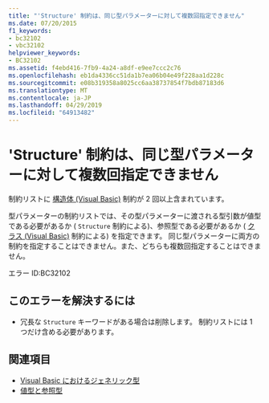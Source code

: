 ```yaml
---
title: "'Structure' 制約は、同じ型パラメーターに対して複数回指定できません"
ms.date: 07/20/2015
f1_keywords:
- bc32102
- vbc32102
helpviewer_keywords:
- BC32102
ms.assetid: f4ebd416-7fb9-4a24-a8df-e9ee7ccc2c76
ms.openlocfilehash: eb1da4336cc51da1b7ea06b04e49f228aa1d228c
ms.sourcegitcommit: e08b319358a8025cc6aa38737854f7bdb87183d6
ms.translationtype: MT
ms.contentlocale: ja-JP
ms.lasthandoff: 04/29/2019
ms.locfileid: "64913482"
---
```

# <a name="structure-constraint-cannot-be-specified-multiple-times-for-the-same-type-parameter"></a>'Structure' 制約は、同じ型パラメーターに対して複数回指定できません
制約リストに [構造体 (Visual Basic)](../../visual-basic/language-reference/statements/structure-statement.md) 制約が 2 回以上含まれています。  
  
 型パラメーターの制約リストでは、その型パラメーターに渡される型引数が値型である必要があるか ( `Structure` 制約による)、参照型である必要があるか ( [クラス (Visual Basic)](../../visual-basic/language-reference/statements/class-statement.md) 制約による) を指定できます。 同じ型パラメーターに両方の制約を指定することはできません。また、どちらも複数回指定することはできません。  
  
 エラー ID:BC32102  
  
## <a name="to-correct-this-error"></a>このエラーを解決するには  
  
- 冗長な `Structure` キーワードがある場合は削除します。 制約リストには 1 つだけ含める必要があります。  
  
## <a name="see-also"></a>関連項目

- [Visual Basic におけるジェネリック型](../../visual-basic/programming-guide/language-features/data-types/generic-types.md)
- [値型と参照型](../../visual-basic/programming-guide/language-features/data-types/value-types-and-reference-types.md)
